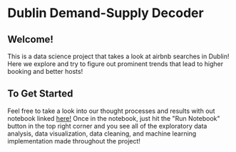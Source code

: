# Dublin Demand-Supply Decoder

## Welcome!
This is a data science project that takes a look at airbnb searches in Dublin!
Here we explore and try to figure out prominent trends that lead to higher 
booking and better hosts!

## To Get Started
Feel free to take a look into our thought processes and results with out notebook
linked [here!](https://deepnote.com/workspace/datathon-d3d5-1ec22220-d80d-48d0-88d9-de8b034634c1/project/datathon-24-8c865879-8b37-4dae-a822-d98fab19f950/notebook/Has%20Inquiries-cdc019b9ea4b405ca28ad92aec24b300)
Once in the notebook, just hit the "Run Notebook" button in the top right corner and
you see all of the exploratory data analysis, data visualization, data cleaning, and machine learning implementation
made throughout the project!
